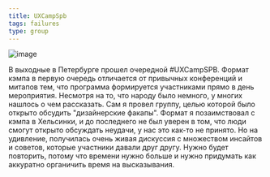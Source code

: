 ```yaml
---
title: UXCampSpb
tags: failures
type: group
---
```


![image](https://scontent.fhel3-1.fna.fbcdn.net/v/t1.0-9/36224517_1719153278133417_8615572016294002688_o.jpg?_nc_cat=100&_nc_ht=scontent.fhel3-1.fna&oh=a870ecfbd2212157ebab69b64a217ad2&oe=5CD4FC95)

В выходные в Петербурге прошел очередной #UXCampSPB. Формат кэмпа в первую очередь отличается от привычных конференций и митапов тем, что программа формируется участниками прямо в день мероприятия. Несмотря на то, что народу было немного, у многих нашлось о чем рассказать. Сам я провел группу, целью которой было открыто обсудить "дизайнерские факапы". Формат я позаимствовал с кэмпа в Хельсинки, и до последнего не был уверен в том, что люди смогут открыто обсуждать неудачи, у нас это как-то не принято. Но на удивление, получилась очень живая дискуссия с множеством инсайтов и советов, которые участники давали друг другу. Нужно будет повторить, потому что времени нужно больше и нужно придумать как аккуратно органичить время на высказывания.
